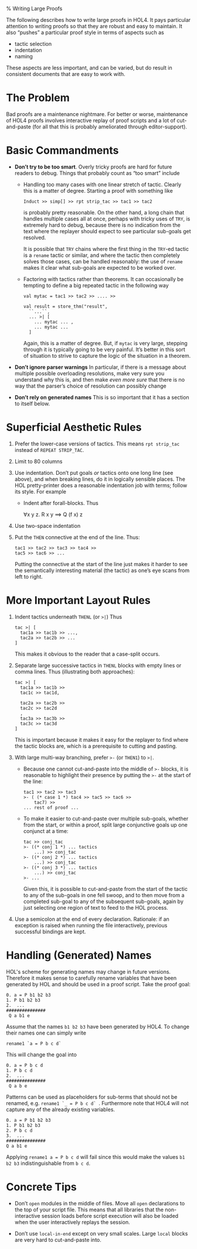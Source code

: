 % Writing Large Proofs

The following describes how to write large proofs in HOL4.
It pays particular attention to writing proofs so that they are robust and easy to maintain.
It also “pushes” a particular proof style in terms of aspects such as

* tactic selection
* indentation
* naming

These aspects are less important, and can be varied, but do result in consistent documents that are easy to work with.

# The Problem

Bad proofs are a maintenance nightmare.
For better or worse, maintenance of HOL4 proofs involves interactive replay of proof scripts and a lot of cut-and-paste (for all that this is probably ameliorated through editor-support).

# Basic Commandments

*   **Don’t try to be too smart**. Overly tricky proofs are hard for future readers to debug.
    Things that probably count as “too smart” include

    -   Handling too many cases with one linear stretch of tactic.
        Clearly this is a matter of degree.
        Starting a proof with something like

            Induct >> simp[] >> rpt strip_tac >> tac1 >> tac2

        is probably pretty reasonable.
        On the other hand, a long chain that handles multiple cases all at once, perhaps with tricky uses of `TRY`, is extremely hard to debug, because there is no indication from the text where the replayer should expect to see particular sub-goals get resolved.

        It is possible that `TRY` chains where the first thing in the `TRY`-ed tactic is a `rename` tactic or similar, and where the tactic then completely solves those cases, can be handled reasonably: the use of `rename` makes it clear what sub-goals are expected to be worked over.

    -   Factoring with tactics rather than theorems.
        It can occasionally be tempting to define a big repeated tactic in the following way

            val mytac = tac1 >> tac2 >> .... >>

            val result = store_thm("result",
              ``...``,
              ... >| [
                ... mytac ... ,
                ... mytac ...
              ]

        Again, this is a matter of degree.
        But, if `mytac` is very large, stepping through it is typically going to be very painful.
        It’s better in this sort of situation to strive to capture the logic of the situation in a theorem.

*   **Don’t ignore parser warnings** In particular, if there is a message about multiple possible overloading resolutions, make very sure you understand why this is, and then make *even more sure* that there is no way that the parser’s choice of resolution can possibly change

*   **Don’t rely on generated names** This is so important that it has a section to itself below.

# Superficial Aesthetic Rules

1. Prefer the lower-case versions of tactics.
   This means `rpt strip_tac` instead of `REPEAT STRIP_TAC`.

2. Limit to 80 columns

2. Use indentation. Don’t put goals *or* tactics onto one long line (see above), and when breaking lines, do it in logically sensible places.
   The HOL pretty-printer does a reasonable indentation job with terms; follow its style.
   For example

    *    Indent after forall-blocks. Thus

            ∀x y z.
               R x y ==> Q (f x) z

2.  Use two-space indentation

3.  Put the `THEN` connective at the end of the line.
    Thus:

        tac1 >> tac2 >> tac3 >> tac4 >>
        tac5 >> tac6 >> ...

    Putting the connective at the start of the line just makes it harder to see the semantically interesting material (the tactic) as one’s eye scans from left to right.

# More Important Layout Rules

1.  Indent tactics underneath `THENL` (or `>|`)
    Thus

        tac >| [
          tac1a >> tac1b >> ...,
          tac2a >> tac2b >> ...
        ]

    This makes it obvious to the reader that a case-split occurs.

5.  Separate large successive tactics in `THENL` blocks with empty lines or comma lines.
    Thus (illustrating both approaches):

        tac >| [
          tac1a >> tac1b >>
          tac1c >> tac1d,

          tac2a >> tac2b >>
          tac2c >> tac2d
          ,
          tac3a >> tac3b >>
          tac3c >> tac3d
        ]

    This is important because it makes it easy for the replayer to find where the tactic blocks are, which is a prerequisite to cutting and pasting.

6.  With large multi-way branching, prefer `>-` (or `THEN1`) to `>|`.
    *   Because one cannot cut-and-paste into the middle of `>-` blocks, it is reasonable to highlight their presence by putting the `>-` at the start of the line:

            tac1 >> tac2 >> tac3
            >- ( (* case 1 *) tac4 >> tac5 >> tac6 >>
                tac7) >>
            ... rest of proof ...

    *   To make it easier to cut-and-paste over multiple sub-goals, whether from the start, or within a proof, split large conjunctive goals up one conjunct at a time:

            tac >> conj_tac
            >- ((* conj 1 *) ... tactics
                ...) >> conj_tac
            >- ((* conj 2 *) ... tactics
                ...) >> conj_tac
            >- ((* conj 3 *) ... tactics
                ...) >> conj_tac
            >- ...

        Given this, it is possible to cut-and-paste from the start of the tactic to any of the sub-goals in one fell swoop, and to then move from a completed sub-goal to any of the subsequent sub-goals, again by just selecting one region of text to feed to the HOL process.

7.  Use a semicolon at the end of every declaration. Rationale: if an exception is raised when running the file interactively, previous successful bindings are kept.

# Handling (Generated) Names
  HOL's scheme for generating names may change in future versions.
  Therefore it makes sense to carefully rename variables that have been generated by HOL and should be used in a proof script.
  Take the proof goal:

    0. a = P b1 b2 b3
    1. P b1 b2 b3
    2.  ...
    ###############
     Q a b1 e

  Assume that the names ```b1 b2 b3``` have been generated by HOL4.
  To change their names one can simply write

    rename1 `a = P b c d`

This will change the goal into

    0. a = P b c d
    1. P b c d
    2.  ...
    ###############
     Q a b e

Patterns can be used as placeholders for sub-terms that should not be renamed, e.g. ```rename1 `_ = P b c d` ```.
Furthermore note that HOL4 will not capture any of the already existing variables.

    0. a = P b1 b2 b3
    1. P b1 b2 b3
    2. P b c d
    3.  ...
    ###############
    Q a b1 e

Applying ```rename1 a = P b c d``` will fail since this would make the values ```b1 b2 b3``` indistinguishable from ```b c d```.

# Concrete Tips

- Don’t `open` modules in the middle of files.
  Move all `open` declarations to the top of your script file.
  This means that all libraries that the non-interactive session loads before script execution will also be loaded when the user interactively replays the session.

- Don’t use `local-in-end` except on very small scales.
  Large `local` blocks are very hard to cut-and-paste into.
